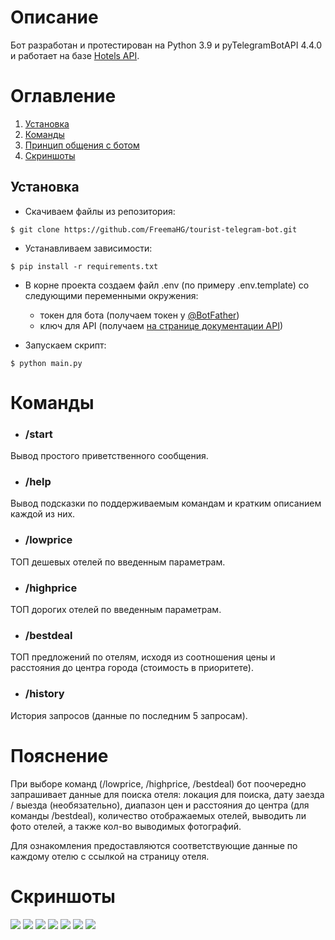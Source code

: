 # Описание

Бот разработан и протестирован на Python 3.9 и pyTelegramBotAPI 4.4.0 и работает 
на базе [Hotels API](https://rapidapi.com/apidojo/api/hotels4/).

# Оглавление
1. [Установка](#Установка)
2. [Команды](#Команды)
3. [Принцип общения с ботом](#Пояснение)
4. [Скриншоты](#Скриншоты)

## Установка

* Скачиваем файлы из репозитория:
```
$ git clone https://github.com/FreemaHG/tourist-telegram-bot.git
```
* Устанавливаем зависимости:
```
$ pip install -r requirements.txt
```
* В корне проекта создаем файл .env (по примеру .env.template) со следующими переменными окружения:
  * токен для бота (получаем токен у [@BotFather](https://web.telegram.org/k/#@BotFather))
  * ключ для API (получаем [на странице документации API](https://rapidapi.com/apidojo/api/hotels4/))


* Запускаем скрипт:
```
$ python main.py
```

# Команды

* ### /start
Вывод простого приветственного сообщения.

* ### /help
Вывод подсказки по поддерживаемым командам и кратким описанием каждой из них.

* ### /lowprice
ТОП дешевых отелей по введенным параметрам.

* ### /highprice
ТОП дорогих отелей по введенным параметрам.

* ### /bestdeal
ТОП предложений по отелям, исходя из соотношения цены и расстояния до центра города 
(стоимость в приоритете).

* ### /history
История запросов (данные по последним 5 запросам).

# Пояснение
При выборе команд (/lowprice, /highprice, /bestdeal) бот поочередно запрашивает данные 
для поиска отеля: локация для поиска, дату заезда / выезда (необязательно), диапазон цен и расстояния 
до центра (для команды /bestdeal), количество отображаемых отелей, выводить ли фото отелей, 
а также кол-во выводимых фотографий.

Для ознакомления предоставляются соответствующие данные по каждому отелю с ссылкой на страницу отеля.

# Скриншоты
![](/screens/1.png)
![](/screens/2.png)
![](/screens/3.png)
![](/screens/4.png)
![](/screens/5.png)
![](/screens/6.png)
![](/screens/7.png)

